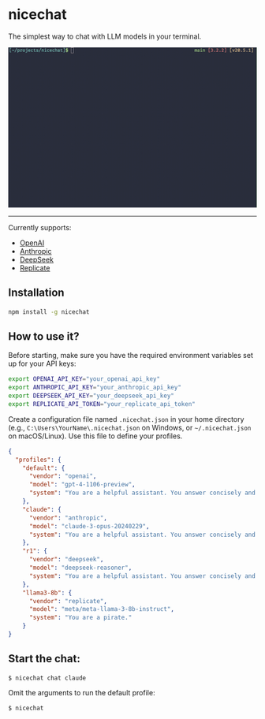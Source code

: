 # nicechat

The simplest way to chat with LLM models in your terminal.

![Demo GIF](./media/intro.gif)

------

Currently supports:

- [OpenAI](https://platform.openai.com/docs/models)
- [Anthropic](https://docs.anthropic.com/en/docs/about-claude/models/overview)
- [DeepSeek](https://api-docs.deepseek.com/)
- [Replicate](https://replicate.com/collections/language-models)

## Installation

```bash
npm install -g nicechat
```

## How to use it?

Before starting, make sure you have the required environment variables set up for your API keys:

```bash
export OPENAI_API_KEY="your_openai_api_key"
export ANTHROPIC_API_KEY="your_anthropic_api_key"
export DEEPSEEK_API_KEY="your_deepseek_api_key"
export REPLICATE_API_TOKEN="your_replicate_api_token"
```

Create a configuration file named `.nicechat.json` in your home directory (e.g., `C:\Users\YourName\.nicechat.json` on Windows, or `~/.nicechat.json` on macOS/Linux). Use this file to define your profiles.

```json
{
  "profiles": {
    "default": {
      "vendor": "openai",
      "model": "gpt-4-1106-preview",
      "system": "You are a helpful assistant. You answer concisely and to the point."
    },
    "claude": {
      "vendor": "anthropic",
      "model": "claude-3-opus-20240229",
      "system": "You are a helpful assistant. You answer concisely and to the point."
    },
    "r1": {
      "vendor": "deepseek",
      "model": "deepseek-reasoner",
      "system": "You are a helpful assistant. You answer concisely and to the point."
    },
    "llama3-8b": {
      "vendor": "replicate",
      "model": "meta/meta-llama-3-8b-instruct",
      "system": "You are a pirate."
    }
}
```

## Start the chat:

```
$ nicechat chat claude
```

Omit the arguments to run the default profile:

```
$ nicechat
```
